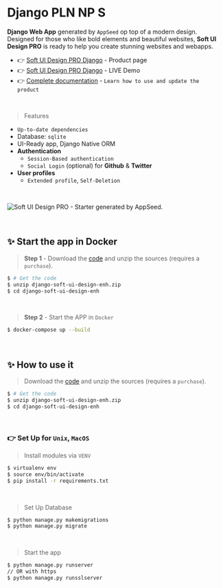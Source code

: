# Django PLN NP S

**Django Web App** generated by `AppSeed` op top of a modern design. Designed for those who like bold elements and beautiful websites, **Soft UI Design PRO** is ready to help you create stunning websites and webapps. 

- 👉 [Soft UI Design PRO Django](https://appseed.us/product/soft-ui-design-pro/django/) - Product page
- 👉 [Soft UI Design PRO Django](https://django-soft-design-enh.appseed-srv1.com) - LIVE Demo
- 👉 [Complete documentation](https://docs.appseed.us/products/django-apps/soft-ui-design-pro) - `Learn how to use and update the product`
  
<br />

> Features

- `Up-to-date dependencies`
- Database: `sqlite`
- UI-Ready app, Django Native ORM
- **Authentication**
  - `Session-Based authentication`
  - `Social Login` (optional) for **Github** & **Twitter**
- **User profiles**
  - `Extended profile`, `Self-Deletion`

<br />

![Soft UI Design PRO - Starter generated by AppSeed.](https://user-images.githubusercontent.com/51070104/168812715-52e036b7-582d-4851-9657-6b1f99727619.png)

<br />

## ✨ Start the app in Docker

> **Step 1** - Download the [code](https://appseed.us/product/soft-ui-design-pro/django/) and unzip the sources (requires a `purchase`). 

```bash
$ # Get the code
$ unzip django-soft-ui-design-enh.zip
$ cd django-soft-ui-design-enh
```

<br />


> **Step 2** - Start the APP in `Docker`

```bash
$ docker-compose up --build 
```

<br />

## ✨ How to use it

> Download the [code](https://appseed.us/product/soft-ui-design-pro/django/) and unzip the sources (requires a `purchase`). 

```bash
$ # Get the code
$ unzip django-soft-ui-design-enh.zip
$ cd django-soft-ui-design-enh
```

<br />

### 👉 Set Up for `Unix`, `MacOS` 

> Install modules via `VENV`  

```bash
$ virtualenv env
$ source env/bin/activate
$ pip install -r requirements.txt
```

<br />

> Set Up Database

```bash
$ python manage.py makemigrations
$ python manage.py migrate
```

<br />

> Start the app

```bash
$ python manage.py runserver
// OR with https
$ python manage.py runsslserver 
```
